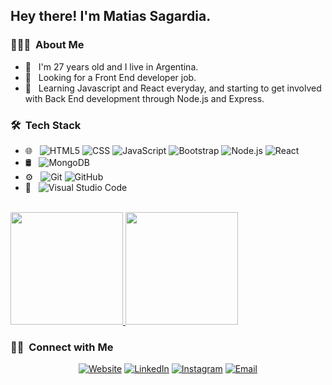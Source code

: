 <h2> Hey there! I'm Matias Sagardia.</h2>

<h3> 👨🏻‍💻 &nbsp;About Me </h3>

- 🤔 &nbsp; I'm 27 years old and I live in Argentina.
- 💼 &nbsp; Looking for a Front End developer job.
- 🌱 &nbsp; Learning Javascript and React everyday, and starting to get involved with Back End development through Node.js and Express.

<h3> 🛠 &nbsp;Tech Stack</h3>

- 🌐 &nbsp;
  ![HTML5](https://img.shields.io/badge/-HTML5-333333?style=flat&logo=HTML5)
  ![CSS](https://img.shields.io/badge/-CSS-333333?style=flat&logo=CSS3&logoColor=1572B6)
  ![JavaScript](https://img.shields.io/badge/-JavaScript-333333?style=flat&logo=javascript)
  ![Bootstrap](https://img.shields.io/badge/-Bootstrap-333333?style=flat&logo=bootstrap&logoColor=563D7C)
  ![Node.js](https://img.shields.io/badge/-Node.js-333333?style=flat&logo=node.js)
  ![React](https://img.shields.io/badge/-React-333333?style=flat&logo=react)
- 🛢 &nbsp;
  ![MongoDB](https://img.shields.io/badge/-MongoDB-333333?style=flat&logo=mongodb)
- ⚙️ &nbsp;
  ![Git](https://img.shields.io/badge/-Git-333333?style=flat&logo=git)
  ![GitHub](https://img.shields.io/badge/-GitHub-333333?style=flat&logo=github)
- 🔧 &nbsp;
  ![Visual Studio Code](https://img.shields.io/badge/-Visual%20Studio%20Code-333333?style=flat&logo=visual-studio-code&logoColor=007ACC)
  
<br/>

<a href="https://github.com/AVS1508">
  <img height="180em" src="https://github-readme-stats.vercel.app/api?username=matisagardia&theme=buefy&show_icons=true" />
  <img height="180em" src="https://github-readme-stats.vercel.app/api/top-langs/?username=matisagardia&theme=buefy&layout=compact" />
</a>

<br/>

<h3> 🤝🏻 &nbsp;Connect with Me </h3>

<p align="center">
<a href="https://www.msagardia.com/"><img alt="Website" src="https://img.shields.io/badge/Website-www.msagardia.com-blue?style=flat-square&logo=google-chrome"></a>
<a href="https://www.linkedin.com/in/matias-sagardia-52547a249/"><img alt="LinkedIn" src="https://img.shields.io/badge/LinkedIn-Matias%20Sagardia%-blue?style=flat-square&logo=linkedin"></a>
<a href="https://www.instagram.com/adityavs_/"><img alt="Instagram" src="https://img.shields.io/badge/Instagram-matisagardia_-blue?style=flat-square&logo=instagram"></a>
<a href="mailto:avsingh@umass.edu"><img alt="Email" src="https://img.shields.io/badge/Email-avsingh@umass.edu-blue?style=flat-square&logo=gmail"></a>
</p>

